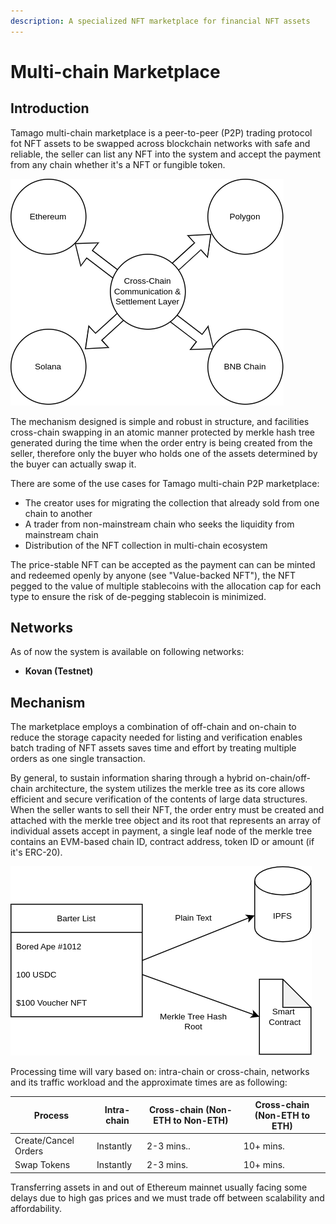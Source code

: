 ```yaml
---
description: A specialized NFT marketplace for financial NFT assets
---
```


# Multi-chain Marketplace

## Introduction

Tamago multi-chain marketplace is a peer-to-peer (P2P) trading protocol fot NFT assets to be swapped across blockchain networks with safe and reliable, the seller can list any NFT into the system and accept the payment from any chain whether it's a NFT or fungible token.&#x20;



![High-level overview of multi-chain marketplace](<.gitbook/assets/Untitled Diagram.drawio (15).png>)

The mechanism designed is simple and robust in structure, and facilities cross-chain swapping in an atomic manner protected by merkle hash tree generated during the time when the order entry is being created from the seller, therefore only the buyer who holds one of the assets determined by the buyer can actually swap it.

There are some of the use cases for Tamago multi-chain P2P marketplace:

* The creator uses for migrating the collection that already sold from one chain to another
* A trader from non-mainstream chain who seeks the liquidity from mainstream chain
* Distribution of the NFT collection in multi-chain ecosystem

The price-stable NFT can be accepted as the payment can can be minted and redeemed openly by anyone (see "Value-backed NFT"), the NFT pegged to the value of multiple stablecoins with the allocation cap for each type to ensure the risk of de-pegging stablecoin is minimized.

## Networks

As of now the system is available on following networks:

* **Kovan (Testnet)**

## Mechanism

The marketplace employs a combination of off-chain and on-chain to reduce the storage capacity needed for listing and verification enables batch trading of NFT assets saves time and effort by treating multiple orders as one single transaction.&#x20;

By general, to sustain information sharing through a hybrid on-chain/off-chain architecture, the system utilizes the merkle tree as its core allows efficient and secure verification of the contents of large data structures. When the seller wants to sell their NFT, the order entry must be created and attached with the merkle tree object and its root that represents an array of individual assets accept in payment, a single leaf node of the merkle tree contains an EVM-based chain ID, contract address, token ID or amount (if it's ERC-20).

![Each entry contains a barter list, the plain list will be uploaded to IPFS for potential buyers to view and the hash will be attached to the smart contract ](<.gitbook/assets/Untitled Diagram.drawio (12) (1).png>)

Processing time will vary based on: intra-chain or cross-chain, networks and its traffic workload and the approximate times are as following:&#x20;

| Process              | Intra-chain | Cross-chain (Non-ETH to Non-ETH) | Cross-chain (Non-ETH to ETH) |
| -------------------- | ----------- | -------------------------------- | ---------------------------- |
| Create/Cancel Orders | Instantly   | 2-3 mins..                       | 10+ mins.                    |
| Swap Tokens          | Instantly   | 2-3 mins.                        | 10+ mins.                    |



Transferring assets in and out of Ethereum mainnet usually facing some delays due to high gas prices and we must trade off between scalability and affordability.
